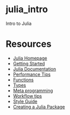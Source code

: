 # julia_intro
Intro to Julia

# Resources
- [Julia Homepage][1]
- [Getting Started][2]
- [Julia Documentation][3]
- [Performance Tips][4]
- [Functions][5]
- [Types][6]
- [Meta programming][7]
- [Workflow tips][8]
- [Style Guide][9]
- [Creating a Julia Package][10]

[1]: https://julialang.org/
[2]: https://docs.julialang.org/en/v1/manual/getting-started/
[3]: https://docs.julialang.org/en/v1/
[4]: https://docs.julialang.org/en/v1/manual/performance-tips/
[5]: https://docs.julialang.org/en/v1/manual/functions/
[6]: https://docs.julialang.org/en/v1/manual/types/
[7]: https://docs.julialang.org/en/v1/manual/metaprogramming/
[8]: https://docs.julialang.org/en/v1/manual/workflow-tips/
[9]: https://docs.julialang.org/en/v1/manual/style-guide/
[10]: https://julialang.github.io/Pkg.jl/v1/

